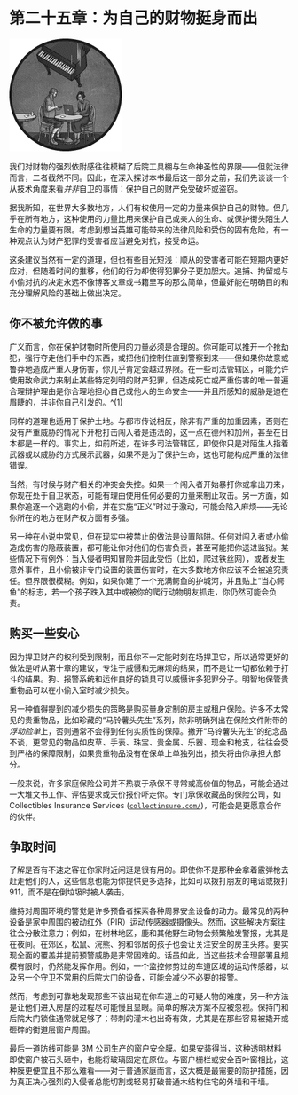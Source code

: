 # 第二十五章：为自己的财物挺身而出

![](img/chapterart.png)

我们对财物的强烈依附感往往模糊了后院工具棚与生命神圣性的界限——但就法律而言，二者截然不同。因此，在深入探讨本书最后这一部分之前，我们先谈谈一个从技术角度来看*并非*自卫的事情：保护自己的财产免受破坏或盗窃。

据我所知，在世界大多数地方，人们有权使用一定的力量来保护自己的财物。但几乎在所有地方，这种使用的力量比用来保护自己或亲人的生命、或保护街头陌生人生命的力量要有限。考虑到想当英雄可能带来的法律风险和受伤的固有危险，有一种观点认为财产犯罪的受害者应当避免对抗，接受命运。

这条建议当然有一定的道理，但也有些目光短浅：顺从的受害者可能在短期内更好应对，但随着时间的推移，他们的行为却使得犯罪分子更加胆大。追捕、拘留或与小偷对抗的决定永远不像博客文章或书籍里写的那么简单，但最好能在明确目的和充分理解风险的基础上做出决定。

## 你不被允许做的事

广义而言，你在保护财物时所使用的力量必须是合理的。你可能可以推开一个抢劫犯，强行夺走他们手中的东西，或把他们控制住直到警察到来——但如果你故意或鲁莽地造成严重人身伤害，你几乎肯定会越过界限。在一些司法管辖区，可能允许使用致命武力来制止某些特定列明的财产犯罪，但造成死亡或严重伤害的唯一普遍合理辩护理由是你合理地担心自己或他人的生命安全——并且所感知的威胁是迫在眉睫的，并非你自己引发的。^(1)

同样的道理也适用于保护土地。与都市传说相反，除非有严重的加重因素，否则在没有严重威胁的情况下开枪打击闯入者是违法的，这一点在德州和加州，甚至在日本都是一样的。事实上，如前所述，在许多司法管辖区，即使你只是对陌生人指着武器或以威胁的方式展示武器，如果不是为了保护生命，这也可能构成严重的法律错误。

当然，有时候与财产相关的冲突会失控。如果一个闯入者开始暴打你或拿出刀来，你现在处于自卫状态，可能有理由使用任何必要的力量来制止攻击。另一方面，如果你追逐一个逃跑的小偷，并在实施“正义”时过于激动，可能会陷入麻烦——无论你所在的地方在财产权方面有多强。

另一种在小说中常见，但在现实中被禁止的做法是设置陷阱。任何对闯入者或小偷造成伤害的隐蔽装置，都可能让你对他们的伤害负责，甚至可能把你送进监狱。某些情况下有例外：当入侵者明知冒险并因此受伤（比如，爬过铁丝网），或者发生意外事件，且小偷被非专门设置的装置伤害时，在大多数地方你应该不会被追究责任。但界限很模糊。例如，如果你建了一个充满鳄鱼的护城河，并且贴上“当心鳄鱼”的标志，若一个孩子跌入其中或被你的爬行动物朋友抓走，你仍然可能会负责。

## 购买一些安心

因为捍卫财产的权利受到限制，而且你不一定能时刻在场捍卫它，所以通常更好的做法是听从第十章的建议，专注于威慑和无麻烦的结果，而不是让一切都依赖于打斗的结果。狗、报警系统和运作良好的锁具可以威慑许多犯罪分子。明智地保管贵重物品可以在小偷入室时减少损失。

另一种值得提到的减少损失的策略是购买量身定制的房主或租户保险。许多不太常见的贵重物品，比如珍藏的“马铃薯头先生”系列，除非明确列出在保险文件附带的*浮动险单*上，否则通常不会得到任何实质性的保障。撇开“马铃薯头先生”的纪念品不谈，更常见的物品如皮草、手表、珠宝、贵金属、乐器、现金和枪支，往往会受到严格的保障限制，如果贵重物品没有在保单上单独列出，损失将由你承担大部分。

一般来说，许多家庭保险公司并不热衷于承保不寻常或高价值的物品，可能会通过一大堆文书工作、评估要求或天价报价吓走你。专门承保收藏品的保险公司，如 Collectibles Insurance Services ([`collectinsure.com/`](https://collectinsure.com/))，可能会是更愿意合作的伙伴。

## 争取时间

了解是否有不速之客在你家附近闲逛是很有用的。即使你不是那种会拿着霰弹枪去赶走他们的人，这些信息也能为你提供更多选择，比如可以拨打朋友的电话或拨打 911，而不是在倒垃圾时被人袭击。

维持对周围环境的警觉是许多预备者探索各种周界安全设备的动力。最常见的两种设备是家中周围的被动红外（PIR）运动传感器或摄像头。然而，这些解决方案往往会分散注意力；例如，在树林地区，鹿和其他野生动物会频繁触发警报，尤其是在夜间。在郊区，松鼠、浣熊、狗和邻居的孩子也会让关注安全的房主头疼。要实现全面的覆盖并提前预警威胁是非常困难的。话虽如此，当这些技术合理部署且规模有限时，仍然能发挥作用。例如，一个监控修剪过的车道区域的运动传感器，以及另一个守卫不常用的后院大门的设备，可能会减少不必要的报警。

然而，考虑到可靠地发现那些不该出现在你车道上的可疑人物的难度，另一种方法是让他们进入房屋的过程尽可能慢且显眼。简单的解决方案不应被忽视。保持门和后院大门锁住通常就足够了；带刺的灌木也出奇有效，尤其是在那些容易被撬开或砸碎的街道层窗户周围。

最后一道防线可能是 3M 公司生产的窗户安全膜。如果安装得当，这种透明材料即使窗户被石头砸中，也能将玻璃固定在原位。与窗户栅栏或安全百叶窗相比，这种膜更便宜且不那么难看——对于普通家庭而言，这大概是最需要的防护措施，因为真正决心强烈的入侵者总能切割或轻易打破普通木结构住宅的外墙和干墙。
